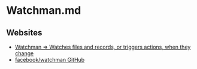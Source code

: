 # Watchman.md

## Websites

* [Watchman => Watches files and records, or triggers actions, when they change](https://facebook.github.io/watchman/)
* [facebook/watchman GitHub](https://github.com/facebook/watchman)

